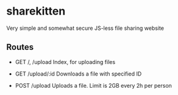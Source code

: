 # sharekitten

Very simple and somewhat secure JS-less file sharing website 

## Routes
- GET /, /upload
Index, for uploading files

- GET /upload/:id
Downloads a file with specified ID

- POST /upload
Uploads a file. Limit is 2GB every 2h per person
